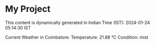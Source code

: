 # My Project

This content is dynamically generated in Indian Time (IST): 2024-01-24 05:14:30 IST


Current Weather in Coimbatore:
Temperature: 21.88 °C
Condition: mist
